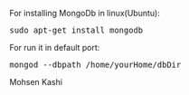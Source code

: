 For installing MongoDb in linux(Ubuntu):

<pre>sudo apt-get install mongodb</pre>

For run it in default port:
 
<pre>mongod --dbpath /home/yourHome/dbDir</pre> 

Mohsen Kashi